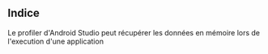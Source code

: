## Indice

Le profiler d'Android Studio peut récupérer les données en mémoire lors de l'execution d'une application
